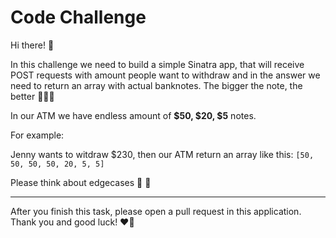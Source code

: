 # Code Challenge

Hi there! 🎉

In this challenge we need to build a simple Sinatra app, that will receive POST requests with amount people want to 
withdraw and in the answer we need to return an array with actual banknotes. The bigger the note, the better 💸💸💸

In our ATM we have endless amount of **$50, $20, $5** notes.


For example:

Jenny wants to witdraw $230, then our ATM return an array like this: 
`[50, 50, 50, 50, 20, 5, 5]`

Please think about edgecases 🙈 💩


-------------------

After you finish this task, please open a pull request in this application. 
Thank you and good luck! ❤️🖖
